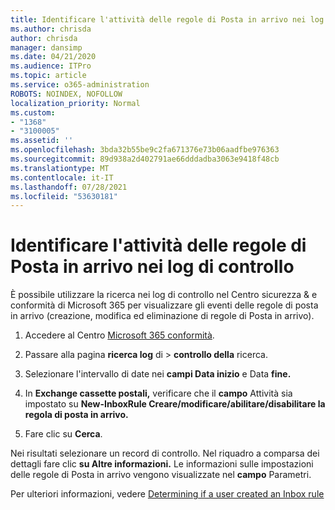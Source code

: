```yaml
---
title: Identificare l'attività delle regole di Posta in arrivo nei log di controllo
ms.author: chrisda
author: chrisda
manager: dansimp
ms.date: 04/21/2020
ms.audience: ITPro
ms.topic: article
ms.service: o365-administration
ROBOTS: NOINDEX, NOFOLLOW
localization_priority: Normal
ms.custom:
- "1368"
- "3100005"
ms.assetid: ''
ms.openlocfilehash: 3bda32b55be9c2fa671376e73b06aadfbe976363
ms.sourcegitcommit: 89d938a2d402791ae66dddadba3063e9418f48cb
ms.translationtype: MT
ms.contentlocale: it-IT
ms.lasthandoff: 07/28/2021
ms.locfileid: "53630181"
---
```

# <a name="identify-inbox-rule-activity-in-audit-logs"></a>Identificare l'attività delle regole di Posta in arrivo nei log di controllo

È possibile utilizzare la ricerca nei log di controllo nel Centro sicurezza & e conformità di Microsoft 365 per visualizzare gli eventi delle regole di posta in arrivo (creazione, modifica ed eliminazione di regole di Posta in arrivo).

1. Accedere al Centro [Microsoft 365 conformità](https://protection.office.com/).

2. Passare alla pagina **ricerca log** di  >  **controllo della** ricerca.

3. Selezionare l'intervallo di date nei **campi Data inizio** e Data **fine.**

4. In **Exchange cassette postali,** verificare che il **campo** Attività sia impostato su **New-InboxRule Creare/modificare/abilitare/disabilitare la regola di posta in arrivo.**

5. Fare clic su **Cerca**.

Nei risultati selezionare un record di controllo. Nel riquadro a comparsa dei dettagli fare clic **su Altre informazioni.** Le informazioni sulle impostazioni delle regole di Posta in arrivo vengono visualizzate nel **campo** Parametri.

Per ulteriori informazioni, vedere [Determining if a user created an Inbox rule](/office365/securitycompliance/auditing-troubleshooting-scenarios#determining-if-a-user-created-an-inbox-rule)
